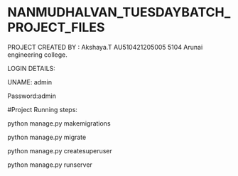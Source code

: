# NANMUDHALVAN_TUESDAYBATCH_PROJECT_FILES

PROJECT CREATED BY : Akshaya.T
AU510421205005
5104 Arunai engineering college.
                    



LOGIN DETAILS:


UNAME: admin


Password:admin




#Project Running steps:

python manage.py makemigrations

python manage.py migrate

python manage.py createsuperuser

python manage.py runserver
